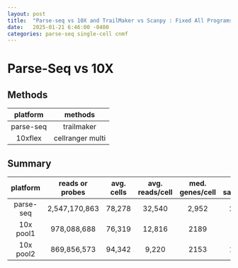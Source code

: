 ```yaml
---
layout: post
title:  "Parse-seq vs 10X and TrailMaker vs Scanpy : Fixed All Programs"
date:   2025-01-21 6:46:00 -0400
categories: parse-seq single-cell cnmf   
---
```

# Parse-Seq vs 10X

## Methods

| platform | methods |
| :--: | :--: |
| parse-seq | trailmaker |
| 10xflex | cellranger multi |

## Summary

| platform | reads or probes | avg. cells | avg. reads/cell | med. genes/cell | seq. saturation | 
|:--: |:--:| :--: | :--: | :--: | :--: |
| parse-seq| 2,547,170,863 |78,278 | 32,540 | 2,952 | 24.1% |
| 10x pool1 | 978,088,688 | 76,319 | 12,816 | 2189 | 28%  |
| 10x pool2 | 869,856,573 | 94,342 | 9,220 | 2153 | 19.8% |
